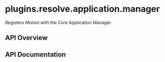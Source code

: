 # plugins.resolve.application.manager

Registers Motion with the Core Application Manager.

## API Overview

## API Documentation

